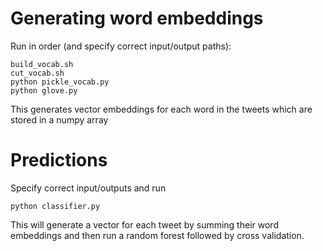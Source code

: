 # Generating word embeddings

Run in order (and specify correct input/output paths):

```
build_vocab.sh
cut_vocab.sh
python pickle_vocab.py
python glove.py
```

This generates vector embeddings for each word in the tweets which are stored in a numpy array

# Predictions

Specify correct input/outputs and run

```
python classifier.py
```

This will generate a vector for each tweet by summing their word embeddings and then run a random forest followed by cross validation.
